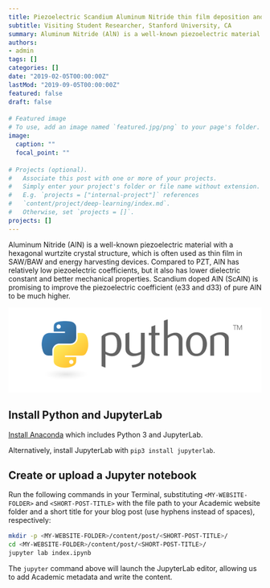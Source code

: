 ```yaml
---
title: Piezoelectric Scandium Aluminum Nitride thin film deposition and characterization
subtitle: Visiting Student Researcher, Stanford University, CA
summary: Aluminum Nitride (AlN) is a well-known piezoelectric material with a hexagonal wurtzite crystal structure, which is often used as thin film in SAW/BAW and energy harvesting devices. Compared to PZT, AlN has relatively low piezoelectric coefficients, but it also has lower dielectric constant and better mechanical properties. Scandium doped AlN (ScAlN) is promising to improve the piezoelectric coefficient (e33 and d33) of pure AlN to be much higher.
authors:
- admin
tags: []
categories: []
date: "2019-02-05T00:00:00Z"
lastMod: "2019-09-05T00:00:00Z"
featured: false
draft: false

# Featured image
# To use, add an image named `featured.jpg/png` to your page's folder. 
image:
  caption: ""
  focal_point: ""

# Projects (optional).
#   Associate this post with one or more of your projects.
#   Simply enter your project's folder or file name without extension.
#   E.g. `projects = ["internal-project"]` references 
#   `content/project/deep-learning/index.md`.
#   Otherwise, set `projects = []`.
projects: []
---
```




Aluminum Nitride (AlN) is a well-known piezoelectric material with a hexagonal wurtzite crystal structure, which is often used as thin film in SAW/BAW and energy harvesting devices. Compared to PZT, AlN has relatively low piezoelectric coefficients, but it also has lower dielectric constant and better mechanical properties. Scandium doped AlN (ScAlN) is promising to improve the piezoelectric coefficient (e33 and d33) of pure AlN to be much higher.

![png](./index_1_0.png)
## Install Python and JupyterLab

[Install Anaconda](https://www.anaconda.com/distribution/#download-section) which includes Python 3 and JupyterLab.

Alternatively, install JupyterLab with `pip3 install jupyterlab`.

## Create or upload a Jupyter notebook

Run the following commands in your Terminal, substituting `<MY-WEBSITE-FOLDER>` and `<SHORT-POST-TITLE>` with the file path to your Academic website folder and a short title for your blog post (use hyphens instead of spaces), respectively:

```bash
mkdir -p <MY-WEBSITE-FOLDER>/content/post/<SHORT-POST-TITLE>/
cd <MY-WEBSITE-FOLDER>/content/post/<SHORT-POST-TITLE>/
jupyter lab index.ipynb
```

The `jupyter` command above will launch the JupyterLab editor, allowing us to add Academic metadata and write the content.






